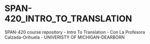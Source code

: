 # SPAN-420_INTRO_TO_TRANSLATION

SPAN-420 course repository - Intro To Translation - Con La Profesora Calzada-Orihuela - UNIVERISTY OF MICHIGAN-DEARBORN
